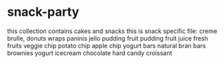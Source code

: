 # snack-party
this collection contains cakes and snacks
this is snack specific file:
creme brulle, 
donuts
wraps
paninis
jello pudding
fruit pudding
fruit juice
fresh fruits
veggie chip
potato chip
apple chip
yogurt bars
natural bran bars
brownies
yogurt
icecream
chocolate
hard candy
croissant
